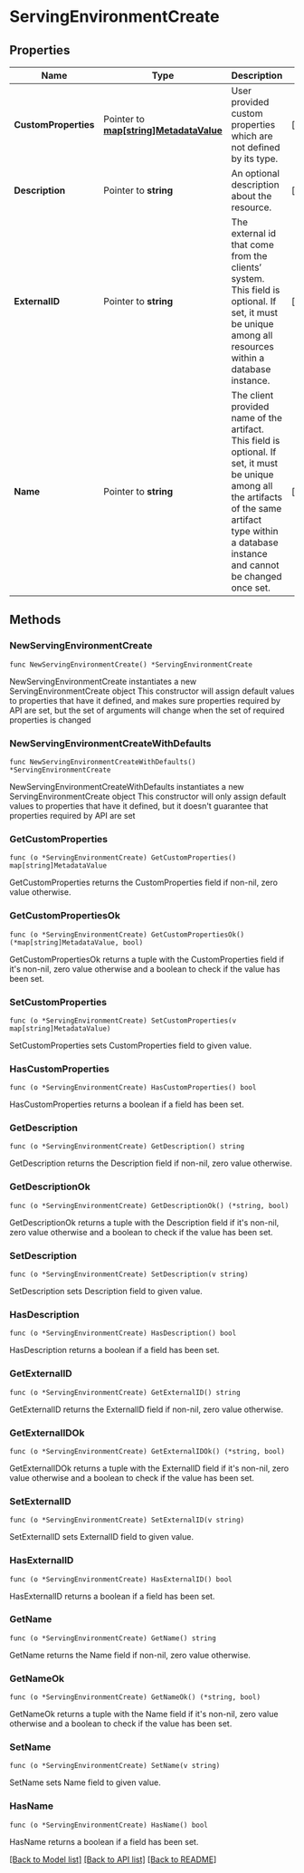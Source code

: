 # ServingEnvironmentCreate

## Properties

Name | Type | Description | Notes
------------ | ------------- | ------------- | -------------
**CustomProperties** | Pointer to [**map[string]MetadataValue**](MetadataValue.md) | User provided custom properties which are not defined by its type. | [optional] 
**Description** | Pointer to **string** | An optional description about the resource. | [optional] 
**ExternalID** | Pointer to **string** | The external id that come from the clients’ system. This field is optional. If set, it must be unique among all resources within a database instance. | [optional] 
**Name** | Pointer to **string** | The client provided name of the artifact. This field is optional. If set, it must be unique among all the artifacts of the same artifact type within a database instance and cannot be changed once set. | [optional] 

## Methods

### NewServingEnvironmentCreate

`func NewServingEnvironmentCreate() *ServingEnvironmentCreate`

NewServingEnvironmentCreate instantiates a new ServingEnvironmentCreate object
This constructor will assign default values to properties that have it defined,
and makes sure properties required by API are set, but the set of arguments
will change when the set of required properties is changed

### NewServingEnvironmentCreateWithDefaults

`func NewServingEnvironmentCreateWithDefaults() *ServingEnvironmentCreate`

NewServingEnvironmentCreateWithDefaults instantiates a new ServingEnvironmentCreate object
This constructor will only assign default values to properties that have it defined,
but it doesn't guarantee that properties required by API are set

### GetCustomProperties

`func (o *ServingEnvironmentCreate) GetCustomProperties() map[string]MetadataValue`

GetCustomProperties returns the CustomProperties field if non-nil, zero value otherwise.

### GetCustomPropertiesOk

`func (o *ServingEnvironmentCreate) GetCustomPropertiesOk() (*map[string]MetadataValue, bool)`

GetCustomPropertiesOk returns a tuple with the CustomProperties field if it's non-nil, zero value otherwise
and a boolean to check if the value has been set.

### SetCustomProperties

`func (o *ServingEnvironmentCreate) SetCustomProperties(v map[string]MetadataValue)`

SetCustomProperties sets CustomProperties field to given value.

### HasCustomProperties

`func (o *ServingEnvironmentCreate) HasCustomProperties() bool`

HasCustomProperties returns a boolean if a field has been set.

### GetDescription

`func (o *ServingEnvironmentCreate) GetDescription() string`

GetDescription returns the Description field if non-nil, zero value otherwise.

### GetDescriptionOk

`func (o *ServingEnvironmentCreate) GetDescriptionOk() (*string, bool)`

GetDescriptionOk returns a tuple with the Description field if it's non-nil, zero value otherwise
and a boolean to check if the value has been set.

### SetDescription

`func (o *ServingEnvironmentCreate) SetDescription(v string)`

SetDescription sets Description field to given value.

### HasDescription

`func (o *ServingEnvironmentCreate) HasDescription() bool`

HasDescription returns a boolean if a field has been set.

### GetExternalID

`func (o *ServingEnvironmentCreate) GetExternalID() string`

GetExternalID returns the ExternalID field if non-nil, zero value otherwise.

### GetExternalIDOk

`func (o *ServingEnvironmentCreate) GetExternalIDOk() (*string, bool)`

GetExternalIDOk returns a tuple with the ExternalID field if it's non-nil, zero value otherwise
and a boolean to check if the value has been set.

### SetExternalID

`func (o *ServingEnvironmentCreate) SetExternalID(v string)`

SetExternalID sets ExternalID field to given value.

### HasExternalID

`func (o *ServingEnvironmentCreate) HasExternalID() bool`

HasExternalID returns a boolean if a field has been set.

### GetName

`func (o *ServingEnvironmentCreate) GetName() string`

GetName returns the Name field if non-nil, zero value otherwise.

### GetNameOk

`func (o *ServingEnvironmentCreate) GetNameOk() (*string, bool)`

GetNameOk returns a tuple with the Name field if it's non-nil, zero value otherwise
and a boolean to check if the value has been set.

### SetName

`func (o *ServingEnvironmentCreate) SetName(v string)`

SetName sets Name field to given value.

### HasName

`func (o *ServingEnvironmentCreate) HasName() bool`

HasName returns a boolean if a field has been set.


[[Back to Model list]](../README.md#documentation-for-models) [[Back to API list]](../README.md#documentation-for-api-endpoints) [[Back to README]](../README.md)


